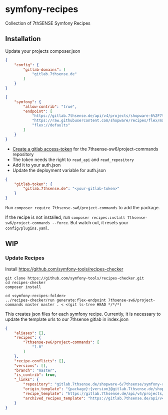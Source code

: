 # symfony-recipes

Collection of 7thSENSE Symfony Recipes

## Installation

Update your projects composer.json

```json
{
    "config": {
        "gitlab-domains": [
            "gitlab.7thsense.de"
        ]
    }
}
```

```json
{
    "symfony": {
        "allow-contrib": "true",
        "endpoint": [
            "https://gitlab.7thsense.de/api/v4/projects/shopware-6%2F7thsense%2Fsymfony-recipes/repository/files/index.json/raw?ref=master",
            "https://raw.githubusercontent.com/shopware/recipes/flex/main/index.json",
            "flex://defaults"
        ]
    }
}
```

- [Create a gitlab access-token](https://gitlab.7thsense.de/shopware-6/7thsense/symfony-recipes/-/settings/access_tokens) 
for the 7thsense-sw6/project-commands repository
- The token needs the right to `read_api` and `read_repository`
- Add it to your auth.json 
- Update the deployment variable for auth.json

```json
{
    "gitlab-token": {
        "gitlab.7thsense.de": "<your-gitlab-token>"
    }
}
```

Run `composer require 7thsense-sw6/project-commands` to add the package.

If the recipe is not installed, run 
`composer recipes:install 7thsense-sw6/project-commands --force`.
But watch out, it resets your `config/plugins.yaml`. 

## WIP

### Update Recipes

Install https://github.com/symfony-tools/recipes-checker

```shell
git clone https://github.com/symfony-tools/recipes-checker.git
cd recipes-checker
composer install
```

```shell
cd <symfony-recipes-folder>
../recipes-checker/run generate:flex-endpoint 7thsense-sw6/project-commands master master . < <(git ls-tree HEAD */*/*)
```

This creates json files for each symfony recipe.
Currently, it is necessary to update the template urls to our 7thsense gitlab in index.json

```json
{
    "aliases": [],
    "recipes": {
        "7thsense-sw6/project-commands": [
            "1.0"
        ]
    },
    "recipe-conflicts": [],
    "versions": [],
    "branch": "master",
    "is_contrib": true,
    "_links": {
        "repository": "gitlab.7thsense.de/shopware-6/7thsense/symfony-recipes",
        "origin_template": "{package}:{version}@gitlab.7thsense.de/shopware-6/7thsense/symfony-recipes:master",
        "recipe_template": "https://gitlab.7thsense.de/api/v4/projects/shopware-6%2F7thsense%2Fsymfony-recipes/repository/files/{package_dotted}.{version}.json/raw",
        "archived_recipes_template": "https://gitlab.7thsense.de/api/v4/projects/shopware-6%2F7thsense%2Fsymfony-recipes/repository/files/archived/{package_dotted}/{ref}.json/raw"
    }
}
```

